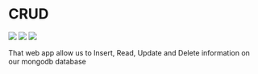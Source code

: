# CRUD
<div>
  <img src="https://img.shields.io/github/last-commit/nahuelmol/CRUD-mongodb"/>
  <img src="https://img.shields.io/github/languages/code-size/nahuelmol/CRUD-mongodb"/>
  <img src="https://img.shields.io/github/languages/top/nahuelmol/CRUD-mongodb"/>
</div>

That web app allow us to Insert, Read, Update and Delete information on our mongodb database


